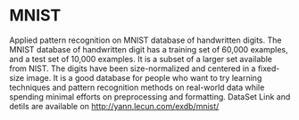 # MNIST
Applied pattern recognition on MNIST database of handwritten digits.
The MNIST database of handwritten digit has a training set of 60,000 examples, and a test set of 10,000 examples. It is a subset of a larger set available from NIST. The digits have been size-normalized and centered in a fixed-size image.
It is a good database for people who want to try learning techniques and pattern recognition methods on real-world data while spending minimal efforts on preprocessing and formatting.
DataSet Link and detils are available on http://yann.lecun.com/exdb/mnist/
